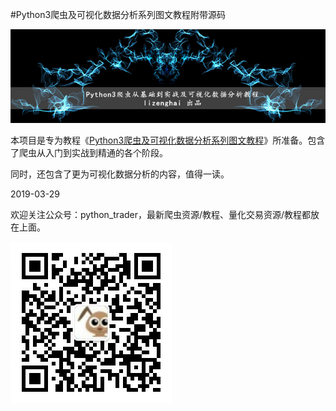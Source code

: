 #Python3爬虫及可视化数据分析系列图文教程附带源码

![logo](doc/banner.jpg)

本项目是专为教程《[Python3爬虫及可视化数据分析系列图文教程](http://www.lizenghai.com/python_pa_chong_jiao_cheng)》所准备。包含了爬虫从入门到实战到精通的各个阶段。

同时，还包含了更为可视化数据分析的内容，值得一读。

2019-03-29



欢迎关注公众号：python_trader，最新爬虫资源/教程、量化交易资源/教程都放在上面。

![qr](doc/qr.jpg)
